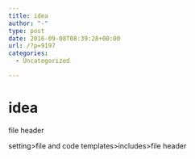 ```yaml
---
title: idea
author: "-"
type: post
date: 2016-09-08T08:39:28+00:00
url: /?p=9197
categories:
  - Uncategorized

---
```

# idea
file header

setting>file and code templates>includes>file header